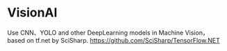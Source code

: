 # VisionAI
Use CNN、YOLO and other DeepLearning models in Machine Vision，based on tf.net by SciSharp. https://github.com/SciSharp/TensorFlow.NET
